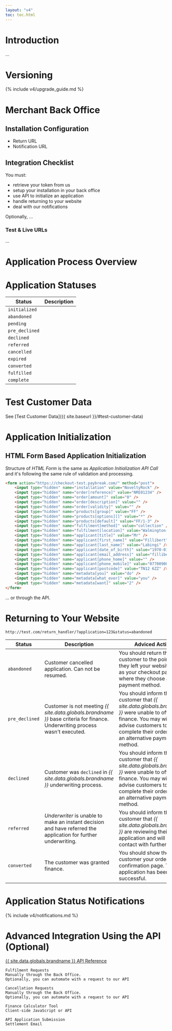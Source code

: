 ```yaml
---
layout: "v4"
toc: toc.html
---
```


# Introduction

...

# Versioning

{% include v4/upgrade_guide.md %}

# Merchant Back Office

## Installation Configuration

- Return URL
- Notification URL

## Integration Checklist

You must:

- retrieve your token from us
- setup your installation in your back office
- use API to initialize an application
- handle returning to your website
- deal with our notifications

Optionally, ...

### Test & Live URLs

...

# Application Process Overview

# Application Statuses

Status | Description
--- | ---
`initialized` |
`abandoned` |
`pending` |
`pre_declined` |
`declined` |
`referred` |
`cancelled` |
`expired` |
`converted` |
`fulfilled` |
`complete` |

# Test Customer Data

See [Test Customer Data]({{ site.baseurl }}/#test-customer-data)

# Application Initialization

## HTML Form Based Application Initialization

Structure of *HTML Form* is the same as *Application Initialization API Call*
and it's following the same rule of validation and processing.

```html
<form action="https://checkout-test.paybreak.com/" method="post">
    <input type="hidden" name="installation" value="NoveltyRock" />
    <input type="hidden" name="order[reference]" value="NRE01234" />
    <input type="hidden" name="order[amount]" value="0" />
    <input type="hidden" name="order[description]" value="" />
    <input type="hidden" name="order[validity]" value="" />
    <input type="hidden" name="products[group]" value="FF" />
    <input type="hidden" name="products[options][]" value="*" />
    <input type="hidden" name="products[default]" value="FF/1-3" />
    <input type="hidden" name="fulfilment[method]" value="collection" />
    <input type="hidden" name="fulfilment[location]" value="Walmington-on-Sea Store" />
    <input type="hidden" name="applicant[title]" value="Mr" />
    <input type="hidden" name="applicant[first_name]" value="Fillibert" />
    <input type="hidden" name="applicant[last_name]" value="Labingi" />
    <input type="hidden" name="applicant[date_of_birth]" value="1970-01-01" />
    <input type="hidden" name="applicant[email_address]" value="fillibert.labingi@gmail.com" />
    <input type="hidden" name="applicant[phone_home]" value="" />
    <input type="hidden" name="applicant[phone_mobile]" value="07700900123" />
    <input type="hidden" name="applicant[postcode]" value="TN12 6ZZ" />
    <input type="hidden" name="metadata[you]" value="do" />
    <input type="hidden" name="metadata[what_ever]" value="you" />
    <input type="hidden" name="metadata[want]" value="2" />
</form>
```

... or through the API.

# Returning to Your Website

```
http://test.com/return_handler/?application=123&status=abandoned
```

Status | Description | Adviced Action
---|---|---
`abandoned` | Customer cancelled application. Can not be resumed. |You should return the customer to the point where they left your website such as your checkout page where they choose a payment method.
`pre_declined` | Customer is not meeting *{{ site.data.globals.brandname }}* base criteria for finance. Underwriting process wasn't executed. | You should inform the customer that *{{ site.data.globals.brandname }}* were unable to offer finance. You may wish to advise customers to complete their order using an alternative payment method.
`declined` | Customer was `declined` in *{{ site.data.globals.brandname }}* underwriting process. | You should inform the customer that *{{ site.data.globals.brandname }}* were unable to offer finance. You may wish to advise customers to complete their order using an alternative payment method.
`referred` | *Underwriter* is unable to make an instant decision and have referred the application for further underwriting. | You should inform the customer that *{{ site.data.globals.brandname }}* are reviewing their application and will be in contact with further details.
`converted` | The customer was granted finance. | You should show the customer your order confirmation page. Their application has been successful.

# Application Status Notifications

{% include v4/notifications.md %}

# Advanced Integration Using the API (Optional)

[{{ site.data.globals.brandname }} API Reference](api/)

```
Fulfilment Requests
Manually through the Back Office.
Optionally, you can automate with a request to our API

Cancellation Requests
Manually through the Back Office.
Optionally, you can automate with a request to our API

Finance Calculator Tool
Client-side JavaScript or API

API Application Submission
Settlement Email
```
